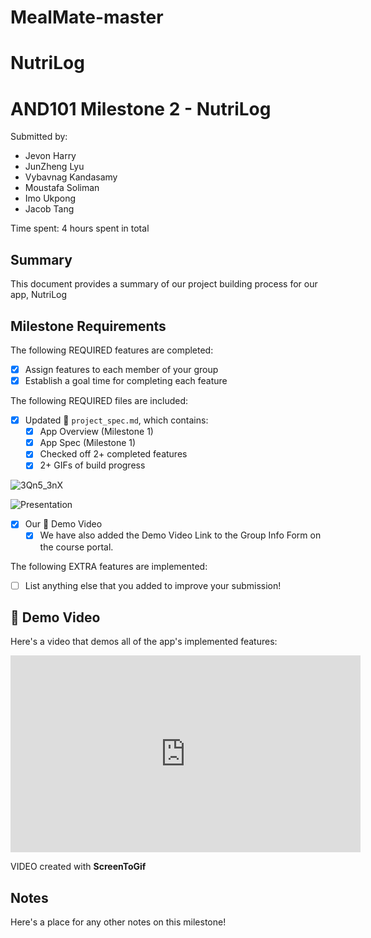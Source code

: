 # MealMate-master

# NutriLog

<!-- (This is a comment) INSTRUCTIONS: Go through this page and fill out any **bolded** entries with their correct values.-->

# AND101 Milestone 2 - NutriLog

Submitted by:
- Jevon Harry
- JunZheng Lyu
- Vybavnag Kandasamy
- Moustafa Soliman
- Imo Ukpong
- Jacob Tang

Time spent: 4 hours spent in total

## Summary

This document provides a summary of our project building process for our app, NutriLog

## Milestone Requirements

<!-- Please be sure to change the [ ] to [x] for any features you completed.  If a feature is not checked [x], you might miss the points for that item! -->

The following REQUIRED features are completed:

- [x] Assign features to each member of your group
- [x] Establish a goal time for completing each feature

The following REQUIRED files are included:

- [x] Updated 📄 `project_spec.md`, which contains:
  - [X] App Overview (Milestone 1)
  - [X] App Spec (Milestone 1)
  - [X] Checked off 2+ completed features
  - [X] 2+ GIFs of build progress
 
![3Qn5_3nX](https://user-images.githubusercontent.com/71582315/235289408-7622386a-bca0-40ca-8ca5-d6f631faee24.gif)

![Presentation](https://user-images.githubusercontent.com/71582315/235289379-b6013b9e-f620-4965-a995-876e0cde7669.gif)

- [x] Our 🎥 Demo Video
  - [x] We have also added the Demo Video Link to the Group Info Form on the course portal.

The following EXTRA features are implemented:

- [ ] List anything else that you added to improve your submission!

## 🎥 Demo Video

Here's a video that demos all of the app's implemented features:

<iframe width="560" height="315" src="https://www.youtube.com/watch?v=ZGdMcSD6ej8" title="YouTube video player" frameborder="0" allow="accelerometer; autoplay; clipboard-write; encrypted-media; gyroscope; picture-in-picture" allowfullscreen></iframe>

VIDEO created with **ScreenToGif**

## Notes

Here's a place for any other notes on this milestone!
